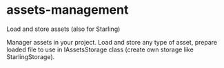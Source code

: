 assets-management
=================

Load and store assets (also for Starling)

Manager assets in your project. Load and store any type of asset, prepare loaded file to use in IAssetsStorage class (create own storage like StarlingStorage).
